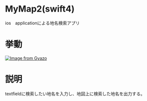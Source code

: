 # MyMap2(swift4)
 ios　applicationによる地名検索アプリ
 
# 挙動
[![Image from Gyazo](https://i.gyazo.com/58a043168f6675556cea1bbdb2b0e9f5.gif)](https://gyazo.com/58a043168f6675556cea1bbdb2b0e9f5)

# 説明
textfieldに検索したい地名を入力し、地図上に検索した地名を出力する。
